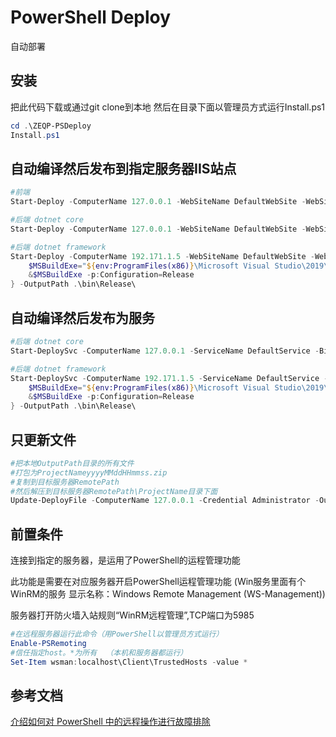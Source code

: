 # PowerShell Deploy

自动部署

## 安装

把此代码下载或通过git clone到本地
然后在目录下面以管理员方式运行Install.ps1

```powershell
cd .\ZEQP-PSDeploy
Install.ps1
```

## 自动编译然后发布到指定服务器IIS站点

```powershell
#前端
Start-Deploy -ComputerName 127.0.0.1 -WebSiteName DefaultWebSite -WebSitePort 8051 -ScriptBlock { npm run build:live } -OutputPath .\dist\

#后端 dotnet core
Start-Deploy -ComputerName 127.0.0.1 -WebSiteName DefaultWebSite -WebSitePort 8053 -ScriptBlock { param($o) dotnet publish -o $o -c "Release" --no-self-contained -v m --nologo } -OutputPath .\bin\publish\

#后端 dotnet framework
Start-Deploy -ComputerName 192.171.1.5 -WebSiteName DefaultWebSite -WebSitePort 8053 -ScriptBlock {
    $MSBuildExe="${env:ProgramFiles(x86)}\Microsoft Visual Studio\2019\Enterprise\MSBuild\Current\Bin\MSBuild.exe"
    &$MSBuildExe -p:Configuration=Release
} -OutputPath .\bin\Release\
```

## 自动编译然后发布为服务

```powershell
#后端 dotnet core
Start-DeploySvc -ComputerName 127.0.0.1 -ServiceName DefaultService -BinaryPathName DefaultService.exe -ServicePort 8054

#后端 dotnet framework
Start-DeploySvc -ComputerName 192.171.1.5 -ServiceName DefaultService -BinaryPathName DefaultService.exe -ServicePort 8054 -ScriptBlock {
    $MSBuildExe="${env:ProgramFiles(x86)}\Microsoft Visual Studio\2019\Enterprise\MSBuild\Current\Bin\MSBuild.exe"
    &$MSBuildExe -p:Configuration=Release
} -OutputPath .\bin\Release\
```

## 只更新文件

```powershell
#把本地OutputPath目录的所有文件
#打包为ProjectNameyyyyMMddHHmmss.zip
#复制到目标服务器RemotePath
#然后解压到目标服务器RemotePath\ProjectName目录下面
Update-DeployFile -ComputerName 127.0.0.1 -Credential Administrator -OutputPath .\bin\Release\ -RemotePath D:\Publish\ -ProjectName AppName
```

## 前置条件

连接到指定的服务器，是运用了PowerShell的运程管理功能

此功能是需要在对应服务器开启PowerShell运程管理功能
(Win服务里面有个WinRM的服务 显示名称：Windows Remote Management (WS-Management))

服务器打开防火墙入站规则“WinRM远程管理”,TCP端口为5985

```powershell
#在远程服务器运行此命令（用PowerShell以管理员方式运行）
Enable-PSRemoting
#信任指定host。*为所有  （本机和服务器都运行）
Set-Item wsman:localhost\Client\TrustedHosts -value *
```

## 参考文档

[介绍如何对 PowerShell 中的远程操作进行故障排除](https://docs.microsoft.com/zh-cn/powershell/module/microsoft.powershell.core/about/about_remote_troubleshooting?view=powershell-7.2)
